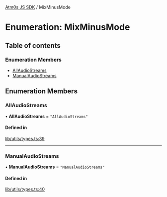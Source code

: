 [Atm0s JS SDK](../README.md) / MixMinusMode

# Enumeration: MixMinusMode

## Table of contents

### Enumeration Members

- [AllAudioStreams](MixMinusMode.md#allaudiostreams)
- [ManualAudioStreams](MixMinusMode.md#manualaudiostreams)

## Enumeration Members

### AllAudioStreams

• **AllAudioStreams** = ``"AllAudioStreams"``

#### Defined in

[lib/utils/types.ts:39](https://github.com/8xFF/media-sdk-js/blob/d289714/src/lib/utils/types.ts#L39)

___

### ManualAudioStreams

• **ManualAudioStreams** = ``"ManualAudioStreams"``

#### Defined in

[lib/utils/types.ts:40](https://github.com/8xFF/media-sdk-js/blob/d289714/src/lib/utils/types.ts#L40)
